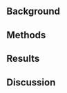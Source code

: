 ## Background

<!--
    Why would we need to randomize networks?
    * How can we contextualize this approach? Like "Monte Carlo"? Or more like a permutation test?
-->

<!--
    Why should degree be preserved?
    * Need to show that degree is a massive confounder
    * Citations would be helpful here, but maybe scant empirical proof
        * How do you even prove something is a "confounder"?
-->

<!-- Other methods to get similar results? Chung-Lu, "configuration model"? etc. -->

<!--
    XSwap algorithm
    * Background -> Original paper
-->

## Methods

<!--
    XSwap algorithm
    * Modifications we made to the original method... if any?
    * Pseudocode
-->

<!--
    Implementation (fairly brief)
    * Why Python
    * Why C++
    * Brief architecture discussion
-->

<!--
    Comparisons
    * XSwap-randomization vs other kinds of background performance metrics
    * Other graphs
    * Other predictive tasks/implementations
-->

## Results

<!-- Performance of XSwap itself -->
<!-- x: Number of attempts, y: Number of successful swaps -->
<!-- x: Number of attempts, y: Percent of edges unchanged -->
<!-- Network density vs (fractional) attempts to 50% (or some cutoff) changed -->
<!-- Is it possible to estimate the fraction of the random graph space that is being explored by XSwap? -->
<!-- Is there a closed-form solution for the probability of an edge after a certain number of swaps? -->

<!-- Comparisons of other methods through the use of XSwap -->

## Discussion

